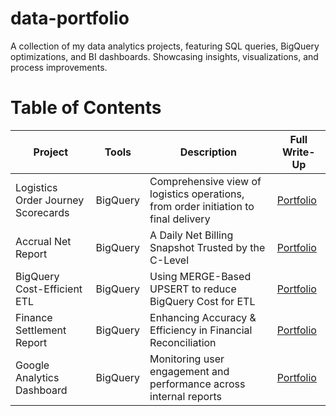 # data-portfolio
A collection of my data analytics projects, featuring SQL queries, BigQuery optimizations, and BI dashboards. Showcasing insights, visualizations, and process improvements.

# Table of Contents

| Project                    | Tools        | Description                              | Full Write-Up                          |
|----------------------------|--------------|------------------------------------------|----------------------------------------|
| Logistics Order Journey Scorecards    | BigQuery     | Comprehensive view of logistics operations, from order initiation to final delivery  | [Portfolio](https://www.aditoworks.my.id/portfolio/logistics-order-journey-scorecards)                   |
| Accrual Net Report      | BigQuery     | A Daily Net Billing Snapshot Trusted by the C-Level                    | [Portfolio](https://www.aditoworks.my.id/portfolio/accrual-net-report)                   |
| BigQuery Cost-Efficient ETL      | BigQuery     | Using MERGE-Based UPSERT to reduce BigQuery Cost for ETL              | [Portfolio](https://www.aditoworks.my.id/portfolio/how-to-optimize-bigquery-cost)                   |
| Finance Settlement Report      | BigQuery     | Enhancing Accuracy & Efficiency in Financial Reconciliation              | [Portfolio](https://www.aditoworks.my.id/portfolio/finance-settlement-report)                   |
| Google Analytics Dashboard      | BigQuery     | Monitoring user engagement and performance across internal reports              | [Portfolio](https://www.aditoworks.my.id/portfolio/google-analytic-dashboard)                   |
